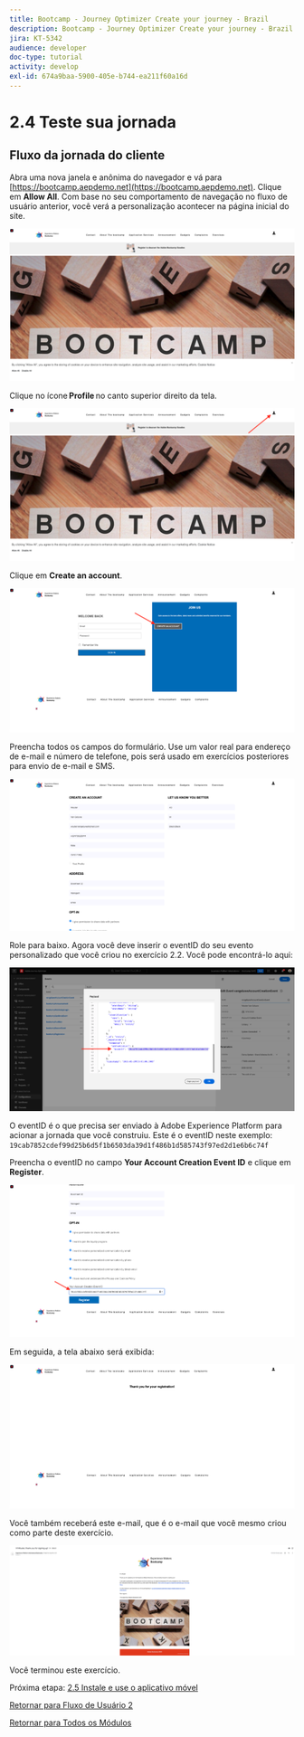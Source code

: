 ```yaml
---
title: Bootcamp - Journey Optimizer Create your journey - Brazil
description: Bootcamp - Journey Optimizer Create your journey - Brazil
jira: KT-5342
audience: developer
doc-type: tutorial
activity: develop
exl-id: 674a9baa-5900-405e-b744-ea211f60a16d
---
```

# 2.4 Teste sua jornada

## Fluxo da jornada do cliente 

Abra uma nova janela e anônima do navegador e vá para [https://bootcamp.aepdemo.net](https://bootcamp.aepdemo.net). Clique em **Allow All**. Com base no seu comportamento de navegação no fluxo de usuário anterior, você verá a personalização acontecer na página inicial do site.

![DSN](./images/web8a.png)

Clique no ícone **Profile** no canto superior direito da tela. 

![Demo](./images/web8b.png)

Clique em **Create an account**.
  
![Demo](./images/pv5.png)
  
Preencha todos os campos do formulário. Use um valor real para endereço de e-mail e número de telefone, pois será usado em exercícios posteriores para envio de e-mail e SMS.
  
![Demo](./images/pv7a.png)
  
Role para baixo. Agora você deve inserir o eventID do seu evento personalizado que você criou no exercício 2.2. Você pode encontrá-lo aqui: 

![ACOP](./images/payloadeventID.png)

O eventID é o que precisa ser enviado à Adobe Experience Platform para acionar a jornada que você construiu. Este é o eventID neste exemplo:
`19cab7852cdef99d25b6d5f1b6503da39d1f486b1d585743f97ed2d1e6b6c74f`

Preencha o eventID no campo **Your Account Creation Event ID** e clique em **Register**.
  
![Demo](./images/pv8a.png)

Em seguida, a tela abaixo será exibida:

![Demo](./images/pv9.png)

Você também receberá este e-mail, que é o e-mail que você mesmo criou como parte deste exercício.

![Demo](./images/pv10a.png)

Você terminou este exercício.

Próxima etapa: [2.5 Instale e use o aplicativo móvel](./ex5.md)

[Retornar para Fluxo de Usuário 2](./uc2.md)

[Retornar para Todos os Módulos](../../overview.md)
